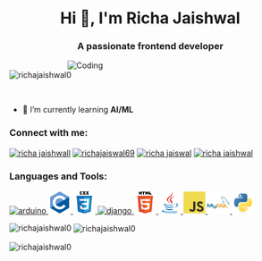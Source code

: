 

<h1 align="center">Hi 👋, I'm Richa Jaishwal</h1>
<h3 align="center">A passionate frontend developer</h3>
<img align="right" alt="Coding" width="400" src=https://pbs.twimg.com/profile_images/1715692540421120000/dimtn-uT_400x400.jpg>
<p align="left"> <img src="https://komarev.com/ghpvc/?username=richajaishwal0&label=Profile%20views&color=0e75b6&style=flat" alt="richajaishwal0" /> </p>

<p align="left"> <a href="https://twitter.com/" target="blank"><img src="https://img.shields.io/twitter/follow/?logo=twitter&style=for-the-badge" alt="" /></a> </p>

- 🌱 I’m currently learning **AI/ML**

<h3 align="left">Connect with me:</h3>
<p align="left">
<a href="https://linkedin.com/in/richa jaishwall" target="blank"><img align="center" src="https://raw.githubusercontent.com/rahuldkjain/github-profile-readme-generator/master/src/images/icons/Social/linked-in-alt.svg" alt="richa jaishwall" height="30" width="40" /></a>
<a href="https://www.codechef.com/users/richajaiswal69" target="blank"><img align="center" src="https://cdn.jsdelivr.net/npm/simple-icons@3.1.0/icons/codechef.svg" alt="richajaiswal69" height="30" width="40" /></a>
<a href="https://www.hackerrank.com/richa jaiswal" target="blank"><img align="center" src="https://raw.githubusercontent.com/rahuldkjain/github-profile-readme-generator/master/src/images/icons/Social/hackerrank.svg" alt="richa jaiswal" height="30" width="40" /></a>
<a href="https://www.leetcode.com/richa jaishwal" target="blank"><img align="center" src="https://raw.githubusercontent.com/rahuldkjain/github-profile-readme-generator/master/src/images/icons/Social/leet-code.svg" alt="richa jaishwal" height="30" width="40" /></a>
</p>

<h3 align="left">Languages and Tools:</h3>
<p align="left"> <a href="https://www.arduino.cc/" target="_blank" rel="noreferrer"> <img src="https://cdn.worldvectorlogo.com/logos/arduino-1.svg" alt="arduino" width="40" height="40"/> </a> <a href="https://www.cprogramming.com/" target="_blank" rel="noreferrer"> <img src="https://raw.githubusercontent.com/devicons/devicon/master/icons/c/c-original.svg" alt="c" width="40" height="40"/> </a> <a href="https://www.w3schools.com/css/" target="_blank" rel="noreferrer"> <img src="https://raw.githubusercontent.com/devicons/devicon/master/icons/css3/css3-original-wordmark.svg" alt="css3" width="40" height="40"/> </a> <a href="https://www.djangoproject.com/" target="_blank" rel="noreferrer"> <img src="https://cdn.worldvectorlogo.com/logos/django.svg" alt="django" width="40" height="40"/> </a> <a href="https://www.w3.org/html/" target="_blank" rel="noreferrer"> <img src="https://raw.githubusercontent.com/devicons/devicon/master/icons/html5/html5-original-wordmark.svg" alt="html5" width="40" height="40"/> </a> <a href="https://www.java.com" target="_blank" rel="noreferrer"> <img src="https://raw.githubusercontent.com/devicons/devicon/master/icons/java/java-original.svg" alt="java" width="40" height="40"/> </a> <a href="https://developer.mozilla.org/en-US/docs/Web/JavaScript" target="_blank" rel="noreferrer"> <img src="https://raw.githubusercontent.com/devicons/devicon/master/icons/javascript/javascript-original.svg" alt="javascript" width="40" height="40"/> </a> <a href="https://www.mysql.com/" target="_blank" rel="noreferrer"> <img src="https://raw.githubusercontent.com/devicons/devicon/master/icons/mysql/mysql-original-wordmark.svg" alt="mysql" width="40" height="40"/> </a> <a href="https://www.python.org" target="_blank" rel="noreferrer"> <img src="https://raw.githubusercontent.com/devicons/devicon/master/icons/python/python-original.svg" alt="python" width="40" height="40"/> </a> </p>

<p><img align="left" src="https://github-readme-stats.vercel.app/api/top-langs?username=richajaishwal0&show_icons=true&locale=en&layout=compact" alt="richajaishwal0" /></p>

<p>&nbsp;<img align="center" src="https://github-readme-stats.vercel.app/api?username=richajaishwal0&show_icons=true&locale=en" alt="richajaishwal0" /></p>

<p><img align="center" src="https://github-readme-streak-stats.herokuapp.com/?user=richajaishwal0&" alt="richajaishwal0" /></p>
